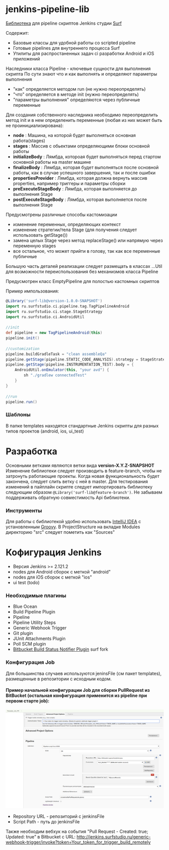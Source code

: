 # jenkins-pipeline-lib
[Библиотека](https://jenkins.io/doc/book/pipeline/shared-libraries/) для pipeline скриптов Jenkins студии [Surf](https://surfstudio.ru/)

Содержит: 

* Базовые классы для удобной работы со scripted pipeline
* Готовые pipelines для внутреннего процесса Surf
* Утилиты для распростаненных задач ci разработки Android и iOS приложений


 Наследники класса Pipeline - ключевые сущности для выполнения скрипта
 По сути знают что и как выполнять и определяют параметры выполнения
 
 * "как" определяется методом run (не нужно переопределять)
 * "что" определяется в методе init (нужно переопределять)
 * "параметры выполнения" определяются через публичные переменные
 
 Для создания собственного наследника необходимо переопределить метод init и в нем определенить переменные
 (любая из них может быть не проинициализирована):
 
 * **node**                  :  Машина, на которой будет выполняться основная работа(stages)
 * **stages**                :  Массив с обьектами определяющими блоки основной работы
 * **initializeBody**        :  Лямбда, котороая будет выполняться перед стартом основной работы на master машине
 * **finalizeBody**          :  Лямбда, которая будет выполняться после основной работы, как в случае успешного завершения, так и после ошибки
 * **propertiesProvider**    :  Лямбда, которая должна вернуть массив properties, например триггеры и параметры сборки
 * **preExecuteStageBody**   :  Лямбда, которая выполняется до выполнения Stage
 * **postExecuteStageBody**  :  Лямбда, которая выполняется после выполнения Stage

Предусмотрены различные способы кастомизации

 * изменение переменных, определяющих контекст
 * изменение стратегии/тела Stage (для получения следует использовать getStage())
 * замена целых Stage через метод replaceStage() или напрямую через переменную stages
 * все остальное, что может прийти в голову, так как все переменные публичные

 Большую часть деталей реализации следует размещать в классах ...Util для возможности переиспользования
 без механизмов класса Pipeline

Предусмотрен класс EmptyPipeline для полостью кастомных скриптов

Пример импользования:
```groovy
@Library('surf-lib@version-1.0.0-SNAPSHOT')
import ru.surfstudio.ci.pipeline.tag.TagPipelineAndroid
import ru.surfstudio.ci.stage.StageStrategy
import ru.surfstudio.ci.AndroidUtil

//init
def pipeline = new TagPipelineAndroid(this)
pipeline.init()

//customization
pipeline.buildGradleTask = "clean assembleQa"
pipeline.getStage(pipeline.STATIC_CODE_ANALYSIS).strategy = StageStrategy.SKIP_STAGE
pipeline.getStage(pipeline.INSTRUMENTATION_TEST).body = {
	AndroidUtil.onEmulator(this, "your avd") {
		sh "./gradlew connectedTest"
	}
}

//run
pipeline.run()
```

### Шаблоны
В папке templates находятся стандартные Jenkins скрипты для разных типов проектов (android, ios, ui_test)

# Разработка
Основными ветками являются ветки вида **version-X.Y.Z-SNAPSHOT**
Изменение библиотеки следует производить в feature-branch, чтобы не затронуть работающие проекты. Когда новая функциональность будет закончена, следует слить ветку с ней в master. 
Для тестирования изменений в пайплайн скрипте следует импортировать библиотеку следующим образом `@Library('surf-lib@feature-branch')`. Не забываем поддерживать обратную совместимость Api библиотеки.
### Инструменты
Для работы с библиотекой удобно использовать [IntelliJ IDEA](https://www.jetbrains.com/idea/) c установленным [Groovy](http://groovy-lang.org/install.html).
В ProjectStructure на вкладке Modules директорию "src" следует пометить как "Sources" 

# Кофигурация Jenkins
* Версия Jenkins >= 2.121.2
* nodes для Android сборок с меткой "android"
* nodes для iOS сборок с меткой "ios"
* ui test (todo)

### Необходимые плагины
* Blue Ocean
* Build Pipeline Plugin
* Pipeline
* Pipeline Utility Steps
* Generic Webhook Trigger
* Git plugin
* JUnit Attachments Plugin
* Poll SCM plugin
* [Bitbucket Build Status Notifier Plugin](https://github.com/surfstudio/bitbucket-build-status-notifier-plugin) surf fork

### Конфигурация Job
Для большинства случаев используются jeninsFile (см пакет templates), размещенные в репозитории с исходным кодом.
#### Пример начальной конфигурации Job для сборки PullRequest из BitBucket (остальная конфигурация применится из pipeline при первом старте job):
![TemplateJobPr](images/TemplateJobPr.png)

* Repository URL - репозиторий с jenkinsFile  
* Script Path - путь до jenkinsFile

Также необходим вебхук на события "Pull Request - Created: true; Updated: true" в Bitbucket c URL: http://jenkins.surfstudio.ru/generic-webhook-trigger/invoke?token=Your_token_for_trigger_build_remotely 





